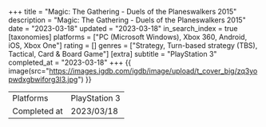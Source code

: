 +++
title = "Magic: The Gathering - Duels of the Planeswalkers 2015"
description = "Magic: The Gathering - Duels of the Planeswalkers 2015"
date = "2023-03-18"
updated = "2023-03-18"
in_search_index = true
[taxonomies]
platforms = ["PC (Microsoft Windows), Xbox 360, Android, iOS, Xbox One"]
rating = []
genres = ["Strategy, Turn-based strategy (TBS), Tactical, Card & Board Game"]
[extra]
subtitle = "PlayStation 3"
completed_at = "2023-03-18"
+++
{{ image(src="https://images.igdb.com/igdb/image/upload/t_cover_big/zq3yopwdxgbwiforg3l3.jpg") }}

|              |            |
| ------------ | ---------- |
| Platforms    | PlayStation 3 |
| Completed at | 2023/03/18 |

